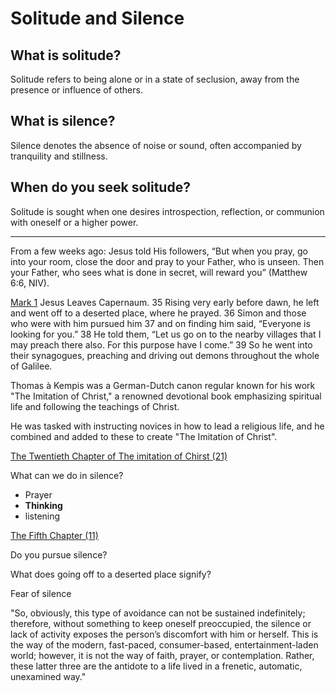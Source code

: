# Solitude and Silence

## What is solitude?
Solitude refers to being alone or in a state of seclusion, away from the presence or influence of others.

## What is silence?
Silence denotes the absence of noise or sound, often accompanied by tranquility and stillness.

## When do you seek solitude?
Solitude is sought when one desires introspection, reflection, or communion with oneself or a higher power.

---

From a few weeks ago:
Jesus told His followers, “But when you pray, go into your room, close the door and pray to your Father, who is unseen. Then your Father, who sees what is done in secret, will reward you” (Matthew 6:6, NIV).

[Mark 1](https://www.biblegateway.com/passage/?search=Mark+1&version=NABRE) Jesus Leaves Capernaum. 35 Rising very early before dawn, he left and went off to a deserted place, where he prayed. 36 Simon and those who were with him pursued him 37 and on finding him said, “Everyone is looking for you.” 38 He told them, “Let us go on to the nearby villages that I may preach there also. For this purpose have I come.” 39 So he went into their synagogues, preaching and driving out demons throughout the whole of Galilee.

Thomas à Kempis was a German-Dutch canon regular known for his work "The Imitation of Christ," a renowned devotional book emphasizing spiritual life and following the teachings of Christ.

He was tasked with instructing novices in how to lead a religious life, and he combined and added to these to create "The Imitation of Christ".

[The Twentieth Chapter of The imitation of Chirst (21)](https://www.basilica.ca/documents/2016/10/Thomas%20A%20Kempis-The%20Imitation%20of%20Christ.pdf)

What can we do in silence?
- Prayer
- **Thinking**
- listening

[The Fifth Chapter (11)](https://www.basilica.ca/documents/2016/10/Thomas%20A%20Kempis-The%20Imitation%20of%20Christ.pdf)

Do you pursue silence?

What does going off to a deserted place signify?

Fear of silence

"So, obviously, this type of avoidance can not be sustained indefinitely; therefore, without something to keep oneself preoccupied, the silence or lack of activity exposes the person’s discomfort with him or herself. This is the way of the modern, fast-paced, consumer-based, entertainment-laden world; however, it is not the way of faith, prayer, or contemplation. Rather, these latter three are the antidote to a life lived in a frenetic, automatic, unexamined way."